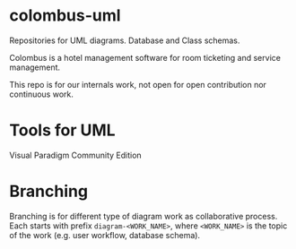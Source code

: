 # colombus-uml

Repositories for UML diagrams. Database and Class schemas.

Colombus is a hotel management software for room ticketing and service management.

This repo is for our internals work, not open for open contribution nor continuous work.

# Tools for UML

Visual Paradigm Community Edition

# Branching

Branching is for different type of diagram work as collaborative process. Each starts with prefix `diagram-<WORK_NAME>`, where `<WORK_NAME>` is the topic of the work (e.g. user workflow, database schema).
